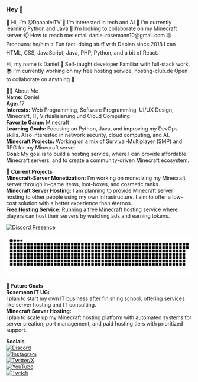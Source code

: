 <h3 align="left">Hey 👀</h3>
<p align="left">👋 Hi, I’m @DaaanielTV 👀 I’m interested in tech and AI 🌱 I’m currently learning Python and Java 💞️ I’m looking to collaborate on my Minecraft server 📫 How to reach me: email daniel.rosemann10@gmail.com 😄 Pronouns: he/him ⚡ Fun fact: doing stuff with Debian since 2018 I can HTML, CSS, JavaScript, Java, PHP, Python, and a bit of React.</p>
Hi, my name is Daniel 👋  
Self-taught developer  
Familiar with full-stack work. 📚  
I'm currently working on my free hosting service, hosting-club.de  
Open to collaborate on anything 🤝

🧑‍💻 About Me  
**Name:** Daniel  
**Age:** 17  
**Interests:** Web Programming, Software Programming, UI/UX Design, Minecraft, IT, Virtualisierung und Cloud Computing  
**Favorite Game:** Minecraft  
**Learning Goals:** Focusing on Python, Java, and improving my DevOps skills. Also interested in network security, cloud computing, and AI.  
**Minecraft Projects:** Working on a mix of Survival-Multiplayer (SMP) and RPG for my Minecraft server.  
**Goal:** My goal is to build a hosting service, where I can provide affordable Minecraft servers, and to create a community-driven Minecraft ecosystem.

📌 **Current Projects**  
**Minecraft-Server Monetization:** I'm working on monetizing my Minecraft server through in-game items, loot-boxes, and cosmetic ranks.  
**Minecraft Server Hosting:** I am planning to provide Minecraft server hosting to other people using my own infrastructure. I aim to offer a low-cost solution with a better experience than Aternos.  
**Free Hosting Service:** Running a free Minecraft hosting service where players can host their servers by watching ads and earning tokens.


[![Discord Presence](https://lanyard.cnrad.dev/api/1213567076997009421)](https://discord.com/users/1213567076997009421)

<picture>  
  <source media="(prefers-color-scheme: dark)" srcset="https://raw.githubusercontent.com/damianschoenberger/damianschoenberger/output/github-snake-dark.svg" />  
  <source media="(prefers-color-scheme: light)" srcset="https://raw.githubusercontent.com/damianschoenberger/damianschoenberger/output/github-snake.svg" />  
  <img alt="github-snake" src="https://raw.githubusercontent.com/damianschoenberger/damianschoenberger/output/github-snake.svg" />  
</picture>

🚀 **Future Goals**  
**Rosemann IT UG:**  
I plan to start my own IT business after finishing school, offering services like server hosting and IT consulting.  
**Minecraft Server Hosting:**  
I plan to scale up my Minecraft hosting platform with automated systems for server creation, port management, and paid hosting tiers with prioritized support.

**Socials**  
[![Discord](https://img.shields.io/badge/profile-%234953c9.svg?style=for-the-badge&logo=discord&logoColor=white)](https://discord.com/users/1213567076997009421)   
[![Instagram](https://img.shields.io/badge/instagram-%23E4405F.svg?style=for-the-badge&logo=instagram&logoColor=white)](https://instagram.com/daaanieltv)  
[![Twitter/X](https://img.shields.io/badge/twitter-%23000000.svg?style=for-the-badge&logo=x&logoColor=white)](https://x.com/DaaaaanielTV)  
[![YouTube](https://img.shields.io/badge/youtube-%23FF0000.svg?style=for-the-badge&logo=youtube&logoColor=white)](https://www.youtube.com/@TechInsightsDE)  
[![Twitch](https://img.shields.io/badge/twitch-%239146FF.svg?style=for-the-badge&logo=twitch&logoColor=white)](https://twitch.tv/daaanieltv)
